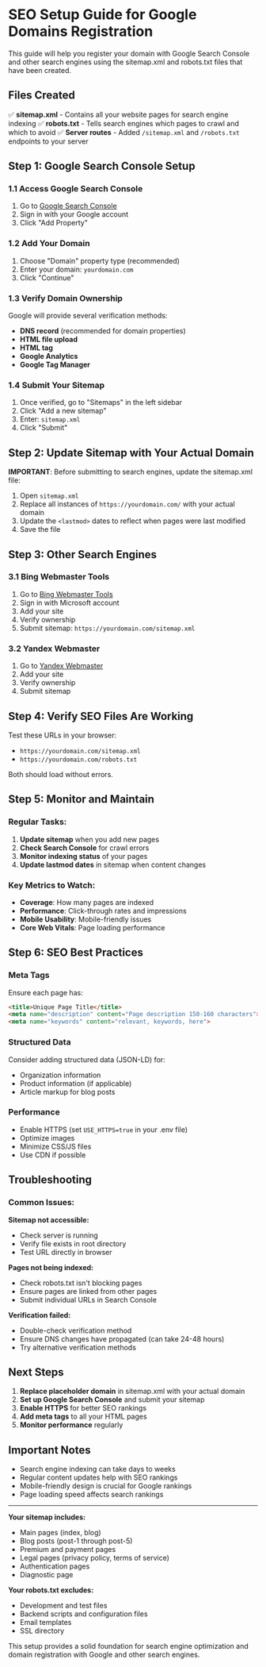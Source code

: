 # SEO Setup Guide for Google Domains Registration

This guide will help you register your domain with Google Search Console and other search engines using the sitemap.xml and robots.txt files that have been created.

## Files Created

✅ **sitemap.xml** - Contains all your website pages for search engine indexing
✅ **robots.txt** - Tells search engines which pages to crawl and which to avoid
✅ **Server routes** - Added `/sitemap.xml` and `/robots.txt` endpoints to your server

## Step 1: Google Search Console Setup

### 1.1 Access Google Search Console
1. Go to [Google Search Console](https://search.google.com/search-console/)
2. Sign in with your Google account
3. Click "Add Property"

### 1.2 Add Your Domain
1. Choose "Domain" property type (recommended)
2. Enter your domain: `yourdomain.com`
3. Click "Continue"

### 1.3 Verify Domain Ownership
Google will provide several verification methods:
- **DNS record** (recommended for domain properties)
- **HTML file upload**
- **HTML tag**
- **Google Analytics**
- **Google Tag Manager**

### 1.4 Submit Your Sitemap
1. Once verified, go to "Sitemaps" in the left sidebar
2. Click "Add a new sitemap"
3. Enter: `sitemap.xml`
4. Click "Submit"

## Step 2: Update Sitemap with Your Actual Domain

**IMPORTANT**: Before submitting to search engines, update the sitemap.xml file:

1. Open `sitemap.xml`
2. Replace all instances of `https://yourdomain.com/` with your actual domain
3. Update the `<lastmod>` dates to reflect when pages were last modified
4. Save the file

## Step 3: Other Search Engines

### 3.1 Bing Webmaster Tools
1. Go to [Bing Webmaster Tools](https://www.bing.com/webmasters/)
2. Sign in with Microsoft account
3. Add your site
4. Verify ownership
5. Submit sitemap: `https://yourdomain.com/sitemap.xml`

### 3.2 Yandex Webmaster
1. Go to [Yandex Webmaster](https://webmaster.yandex.com/)
2. Add your site
3. Verify ownership
4. Submit sitemap

## Step 4: Verify SEO Files Are Working

Test these URLs in your browser:
- `https://yourdomain.com/sitemap.xml`
- `https://yourdomain.com/robots.txt`

Both should load without errors.

## Step 5: Monitor and Maintain

### Regular Tasks:
1. **Update sitemap** when you add new pages
2. **Check Search Console** for crawl errors
3. **Monitor indexing status** of your pages
4. **Update lastmod dates** in sitemap when content changes

### Key Metrics to Watch:
- **Coverage**: How many pages are indexed
- **Performance**: Click-through rates and impressions
- **Mobile Usability**: Mobile-friendly issues
- **Core Web Vitals**: Page loading performance

## Step 6: SEO Best Practices

### Meta Tags
Ensure each page has:
```html
<title>Unique Page Title</title>
<meta name="description" content="Page description 150-160 characters">
<meta name="keywords" content="relevant, keywords, here">
```

### Structured Data
Consider adding structured data (JSON-LD) for:
- Organization information
- Product information (if applicable)
- Article markup for blog posts

### Performance
- Enable HTTPS (set `USE_HTTPS=true` in your .env file)
- Optimize images
- Minimize CSS/JS files
- Use CDN if possible

## Troubleshooting

### Common Issues:

**Sitemap not accessible:**
- Check server is running
- Verify file exists in root directory
- Test URL directly in browser

**Pages not being indexed:**
- Check robots.txt isn't blocking pages
- Ensure pages are linked from other pages
- Submit individual URLs in Search Console

**Verification failed:**
- Double-check verification method
- Ensure DNS changes have propagated (can take 24-48 hours)
- Try alternative verification methods

## Next Steps

1. **Replace placeholder domain** in sitemap.xml with your actual domain
2. **Set up Google Search Console** and submit your sitemap
3. **Enable HTTPS** for better SEO rankings
4. **Add meta tags** to all your HTML pages
5. **Monitor performance** regularly

## Important Notes

- Search engine indexing can take days to weeks
- Regular content updates help with SEO rankings
- Mobile-friendly design is crucial for Google rankings
- Page loading speed affects search rankings

---

**Your sitemap includes:**
- Main pages (index, blog)
- Blog posts (post-1 through post-5)
- Premium and payment pages
- Legal pages (privacy policy, terms of service)
- Authentication pages
- Diagnostic page

**Your robots.txt excludes:**
- Development and test files
- Backend scripts and configuration files
- Email templates
- SSL directory

This setup provides a solid foundation for search engine optimization and domain registration with Google and other search engines.